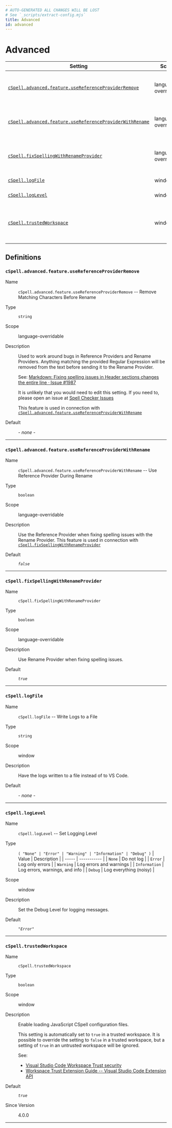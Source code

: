 ```yaml
---
# AUTO-GENERATED ALL CHANGES WILL BE LOST
# See `_scripts/extract-config.mjs`
title: Advanced
id: advanced
---
```


# Advanced


| Setting | Scope | Description |
| ------- | ----- | ----------- |
| [`cSpell.advanced.feature.useReferenceProviderRemove`](#cspelladvancedfeatureusereferenceproviderremove) | language-overridable | Remove Matching Characters Before Rename |
| [`cSpell.advanced.feature.useReferenceProviderWithRename`](#cspelladvancedfeatureusereferenceproviderwithrename) | language-overridable | Use Reference Provider During Rename |
| [`cSpell.fixSpellingWithRenameProvider`](#cspellfixspellingwithrenameprovider) | language-overridable | Use Rename Provider when fixing spelling issues. |
| [`cSpell.logFile`](#cspelllogfile) | window | Write Logs to a File |
| [`cSpell.logLevel`](#cspellloglevel) | window | Set Logging Level |
| [`cSpell.trustedWorkspace`](#cspelltrustedworkspace) | window | Enable loading JavaScript CSpell configuration files. |


## Definitions


### `cSpell.advanced.feature.useReferenceProviderRemove`

<dl>

<dt>
Name
</dt>
<dd>

`cSpell.advanced.feature.useReferenceProviderRemove` -- Remove Matching Characters Before Rename

</dd>


<dt>
Type
</dt>
<dd>

`string`

</dd>


<dt>
Scope
</dt>
<dd>

language-overridable

</dd>


<dt>
Description
</dt>
<dd>

Used to work around bugs in Reference Providers and Rename Providers.
Anything matching the provided Regular Expression will be removed from the text
before sending it to the Rename Provider.

See: [Markdown: Fixing spelling issues in Header sections changes the entire line · Issue #1987](https://github.com/streetsidesoftware/vscode-spell-checker/issues/1987)

It is unlikely that you would need to edit this setting. If you need to, please open an issue at
[Spell Checker Issues](https://github.com/streetsidesoftware/vscode-spell-checker/issues)

This feature is used in connection with [`cSpell.advanced.feature.useReferenceProviderWithRename`](#cspelladvancedfeatureusereferenceproviderwithrename)

</dd>




<dt>
Default
</dt>
<dd>

_- none -_

</dd>




</dl>

---


### `cSpell.advanced.feature.useReferenceProviderWithRename`

<dl>

<dt>
Name
</dt>
<dd>

`cSpell.advanced.feature.useReferenceProviderWithRename` -- Use Reference Provider During Rename

</dd>


<dt>
Type
</dt>
<dd>

`boolean`

</dd>


<dt>
Scope
</dt>
<dd>

language-overridable

</dd>


<dt>
Description
</dt>
<dd>

Use the Reference Provider when fixing spelling issues with the Rename Provider.
This feature is used in connection with [`cSpell.fixSpellingWithRenameProvider`](#cspellfixspellingwithrenameprovider)

</dd>




<dt>
Default
</dt>
<dd>

_`false`_

</dd>




</dl>

---


### `cSpell.fixSpellingWithRenameProvider`

<dl>

<dt>
Name
</dt>
<dd>

`cSpell.fixSpellingWithRenameProvider`

</dd>


<dt>
Type
</dt>
<dd>

`boolean`

</dd>


<dt>
Scope
</dt>
<dd>

language-overridable

</dd>


<dt>
Description
</dt>
<dd>

Use Rename Provider when fixing spelling issues.

</dd>




<dt>
Default
</dt>
<dd>

_`true`_

</dd>




</dl>

---


### `cSpell.logFile`

<dl>

<dt>
Name
</dt>
<dd>

`cSpell.logFile` -- Write Logs to a File

</dd>


<dt>
Type
</dt>
<dd>

`string`

</dd>


<dt>
Scope
</dt>
<dd>

window

</dd>


<dt>
Description
</dt>
<dd>

Have the logs written to a file instead of to VS Code.

</dd>




<dt>
Default
</dt>
<dd>

_- none -_

</dd>




</dl>

---


### `cSpell.logLevel`

<dl>

<dt>
Name
</dt>
<dd>

`cSpell.logLevel` -- Set Logging Level

</dd>


<dt>
Type
</dt>
<dd>

`( "None" | "Error" | "Warning" | "Information" | "Debug" )`
| Value | Description |
| ----- | ----------- |
| `None` | Do not log |
| `Error` | Log only errors |
| `Warning` | Log errors and warnings |
| `Information` | Log errors, warnings, and info |
| `Debug` | Log everything (noisy) |


</dd>


<dt>
Scope
</dt>
<dd>

window

</dd>


<dt>
Description
</dt>
<dd>

Set the Debug Level for logging messages.

</dd>




<dt>
Default
</dt>
<dd>

_`"Error"`_

</dd>




</dl>

---


### `cSpell.trustedWorkspace`

<dl>

<dt>
Name
</dt>
<dd>

`cSpell.trustedWorkspace`

</dd>


<dt>
Type
</dt>
<dd>

`boolean`

</dd>


<dt>
Scope
</dt>
<dd>

window

</dd>


<dt>
Description
</dt>
<dd>

Enable loading JavaScript CSpell configuration files.

This setting is automatically set to `true` in a trusted workspace. It is possible to override the setting to `false` in a trusted workspace,
but a setting of `true` in an untrusted workspace will be ignored.

See:
- [Visual Studio Code Workspace Trust security](https://code.visualstudio.com/docs/editor/workspace-trust)
- [Workspace Trust Extension Guide -- Visual Studio Code Extension API](https://code.visualstudio.com/api/extension-guides/workspace-trust)

</dd>




<dt>
Default
</dt>
<dd>

_`true`_

</dd>


<dt>
Since Version
</dt>
<dd>

4.0.0

</dd>


</dl>

---


